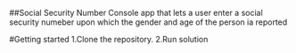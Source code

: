 ##Social Security Number
Console app that lets a user enter a social security numeber upon which the gender and age of the person ia reported

#Getting started
1.Clone the repository.
2.Run solution